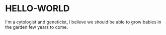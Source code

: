 # HELLO-WORLD
I'm a cytologist and geneticist, I believe we should be able to grow babies in the garden few years to come.
